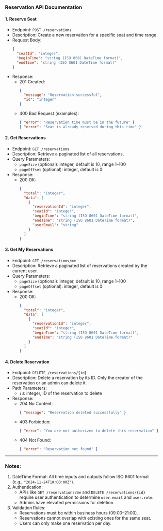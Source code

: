 ### Reservation API Documentation

#### 1. Reserve Seat
- Endpoint: `POST /reservations`
- Description: Create a new reservation for a specific seat and time range.
- Request Body:
  ```json
  {
    "seatId": "integer",
    "beginTime": "string (ISO 8601 DateTime format)",
    "endTime": "string (ISO 8601 DateTime format)"
  }
  ```
- Response:
  - 201 Created:
    ```json
    {
      "message": "Reservation successful",
      "id": "integer"
    }
    ```
  - 400 Bad Request (examples):
    ```json
    { "error": "Reservation time must be in the future" }
    { "error": "Seat is already reserved during this time" }
    ```

#### 2. Get Reservations
- Endpoint: `GET /reservations`
- Description: Retrieve a paginated list of all reservations.
- Query Parameters:
  - `pageSize` (optional): integer, default is 10, range 1–100
  - `pageOffset` (optional): integer, default is 0
- Response:
  - 200 OK:
    ```json
    {
      "total": "integer",
      "data": [
        {
          "reservationId": "integer",
          "seatId": "integer",
          "beginTime": "string (ISO 8601 DateTime format)",
          "endTime": "string (ISO 8601 DateTime format)",
          "userEmail": "string"
        }
      ]
    }
    ```

#### 3. Get My Reservations
- Endpoint: `GET /reservations/me`
- Description: Retrieve a paginated list of reservations created by the current user.
- Query Parameters:
  - `pageSize` (optional): integer, default is 10, range 1–100
  - `pageOffset` (optional): integer, default is 0
- Response:
  - 200 OK:
    ```json
    {
      "total": "integer",
      "data": [
        {
          "reservationId": "integer",
          "seatId": "integer",
          "beginTime": "string (ISO 8601 DateTime format)",
          "endTime": "string (ISO 8601 DateTime format)"
        }
      ]
    }
    ```

#### 4. Delete Reservation
- Endpoint: `DELETE /reservations/{id}`
- Description: Delete a reservation by its ID. Only the creator of the reservation or an admin can delete it.
- Path Parameters:
  - `id`: integer, ID of the reservation to delete
- Response:
  - 204 No Content:
    ```json
    { "message": "Reservation deleted successfully" }
    ```
  - 403 Forbidden:
    ```json
    { "error": "You are not authorized to delete this reservation" }
    ```
  - 404 Not Found:
    ```json
    { "error": "Reservation not found" }
    ```

---

### Notes:
1. DateTime Format: All time inputs and outputs follow ISO 8601 format (e.g., `"2024-11-24T10:00:00Z"`).
2. Authentication:
   - APIs like `GET /reservations/me` and `DELETE /reservations/{id}` require user authentication to determine `user.email` and `user.role`.
   - Admins have elevated permissions for deletion.
3. Validation Rules:
   - Reservations must be within business hours (09:00–21:00).
   - Reservations cannot overlap with existing ones for the same seat.
   - Users can only make one reservation per day.